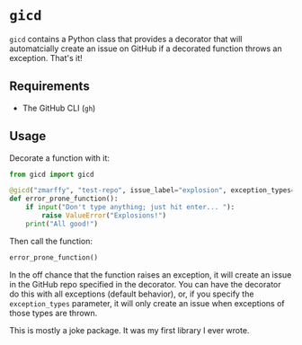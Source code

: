 # `gicd`

`gicd` contains a Python class that provides a decorator that will automatcially create an issue on GitHub if a decorated function throws an exception. That's it!

## Requirements

* The GitHub CLI (`gh`)

## Usage

Decorate a function with it:

```python
from gicd import gicd

@gicd("zmarffy", "test-repo", issue_label="explosion", exception_types=[IndexError, ValueError])
def error_prone_function():
    if input("Don't type anything; just hit enter... "):
        raise ValueError("Explosions!")
    print("All good!")
```

Then call the function:

```python
error_prone_function()
```

In the off chance that the function raises an exception, it will create an issue in the GitHub repo specified in the decorator. You can have the decorator do this with all exceptions (default behavior), or, if you specify the `exception_types` parameter, it will only create an issue when exceptions of those types are thrown.

This is mostly a joke package. It was my first library I ever wrote.
